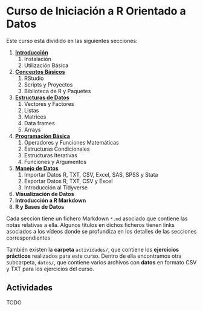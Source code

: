 # Curso de Iniciación a R Orientado a Datos
Este curso está dividido en las siguientes secciones:
1. [**Introducción**](1_introducción.md)
   1. Instalación
   2. Utilización Básica
2. [**Conceptos Básicos**](2_conceptos_básicos.md)
   1. RStudio
   2. Scripts y Proyectos
   3. Biblioteca de R y Paquetes
3. [**Estructuras de Datos**](3_estructuras_de_datos.md)
   1. Vectores y Factores
   2. Listas
   3. Matrices
   4. Data frames
   5. Arrays
4. [**Programación Básica**](4_programación_básica.md)
   1. Operadores y Funciones Matemáticas
   1. Estructuras Condicionales
   2. Estructuras Iterativas
   3. Funciones y Argumentos
5. [**Manejo de Datos**](4_manejo_de_datos.md)
   1. Importar Datos R, TXT, CSV, Excel, SAS, SPSS y Stata
   2. Exportar Datos R, TXT, CSV y Excel
   3. Introducción al Tidyverse
6. **Visualización de Datos**
7. **Introducción a R Markdown**
8. **R y Bases de Datos**

Cada sección tiene un fichero Markdown `*.md` asociado que contiene las notas relativas a ella. Algunos títulos en dichos ficheros tienen links asociados a los vídeos donde se profundiza en los detalles de las secciones correspondientes

También existen la **carpeta** `actividades/`, que contiene los **ejercicios prácticos** realizados para este curso. Dentro de ella encontramos otra subcarpeta, `datos/`, que contiene varios archivos con **datos** en formato CSV y TXT para los ejercicios del curso.

## Actividades
TODO
